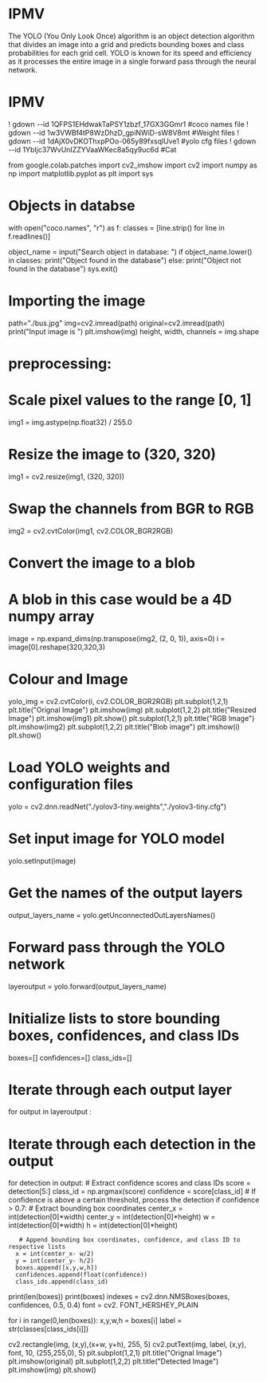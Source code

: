# IPMV
The YOLO (You Only Look Once) algorithm is an object detection algorithm that divides an  image into a grid and predicts bounding boxes and class probabilities for each grid cell. YOLO is  known for its speed and efficiency as it processes the entire image in a single forward pass  through the neural network.

# IPMV
! gdown --id 1QFPS1EHdwakTaPSY1zbzf_17GX3GGmr1   #coco names file
! gdown --id 1w3VWBf4tP8WzDhzD_gpiNWiD-sW8V8mt   #Weight files
! gdown --id 1dAjX0vDKOThxpPOo-065y89fxsqlUve1  #yolo cfg files
! gdown --id 1YbIjc37WvUnIZZYVaaWKec8a5qy9uc6d  #Cat




from google.colab.patches import cv2_imshow
import cv2
import numpy as np
import matplotlib.pyplot as plt
import sys




# Objects in databse
with open("coco.names", "r") as f:
    classes = [line.strip() for line in f.readlines()]




object_name = input("Search object in database: ")
if object_name.lower() in classes:
    print("Object found in the database")
else:
    print("Object not found in the database")
    sys.exit()
    
# Importing the image
path="./bus.jpg"
img=cv2.imread(path)
original=cv2.imread(path)
print("Input image is ")
plt.imshow(img)
height, width, channels = img.shape


# preprocessing:
# Scale pixel values to the range [0, 1]
img1 = img.astype(np.float32) / 255.0
# Resize the image to (320, 320)
img1 = cv2.resize(img1, (320, 320))
# Swap the channels from BGR to RGB
img2 = cv2.cvtColor(img1, cv2.COLOR_BGR2RGB)
# Convert the image to a blob
# A blob in this case would be a 4D numpy array
image = np.expand_dims(np.transpose(img2, (2, 0, 1)), axis=0)
i = image[0].reshape(320,320,3)

# Colour and Image
yolo_img = cv2.cvtColor(i, cv2.COLOR_BGR2RGB)
plt.subplot(1,2,1)
plt.title("Orignal Image")
plt.imshow(img)
plt.subplot(1,2,2)
plt.title("Resized Image")
plt.imshow(img1)
plt.show()
plt.subplot(1,2,1)
plt.title("RGB Image")
plt.imshow(img2)
plt.subplot(1,2,2)
plt.title("Blob image")
plt.imshow(i)
plt.show()

# Load YOLO weights and configuration files
yolo = cv2.dnn.readNet("./yolov3-tiny.weights","./yolov3-tiny.cfg")
# Set input image for YOLO model
yolo.setInput(image)
# Get the names of the output layers
output_layers_name = yolo.getUnconnectedOutLayersNames()
# Forward pass through the YOLO network
layeroutput = yolo.forward(output_layers_name)

# Initialize lists to store bounding boxes, confidences, and class IDs
boxes=[]
confidences=[]
class_ids=[]

# Iterate through each output layer
for output in layeroutput :
  # Iterate through each detection in the output
  for detection in output:
    # Extract confidence scores and class IDs
    score = detection[5:]
    class_id = np.argmax(score)
    confidence = score[class_id]
    # If confidence is above a certain threshold, process the detection
    if confidence > 0.7:
      # Extract bounding box coordinates
      center_x = int(detection[0]*width)
      center_y = int(detection[0]*height)
      w = int(detection[0]*width)
      h = int(detection[0]*height)

       # Append bounding box coordinates, confidence, and class ID to respective lists
      x = int(center_x- w/2)
      y = int(center_y- h/2)
      boxes.append([x,y,w,h])
      confidences.append(float(confidence))
      class_ids.append(class_id)
print(len(boxes))
print(boxes)
indexes = cv2.dnn.NMSBoxes(boxes, confidences, 0.5, 0.4)
font = cv2. FONT_HERSHEY_PLAIN

for i in range(0,len(boxes)):
  x,y,w,h = boxes[i]
  label = str(classes[class_ids[i]])


  cv2.rectangle(img, (x,y),(x+w, y+h), 255, 5)
  cv2.putText(img, label, (x,y), font, 10, (255,255,0), 5)
plt.subplot(1,2,1)
plt.title("Orignal Image")
plt.imshow(original)
plt.subplot(1,2,2)
plt.title("Detected Image")
plt.imshow(img)
plt.show()





